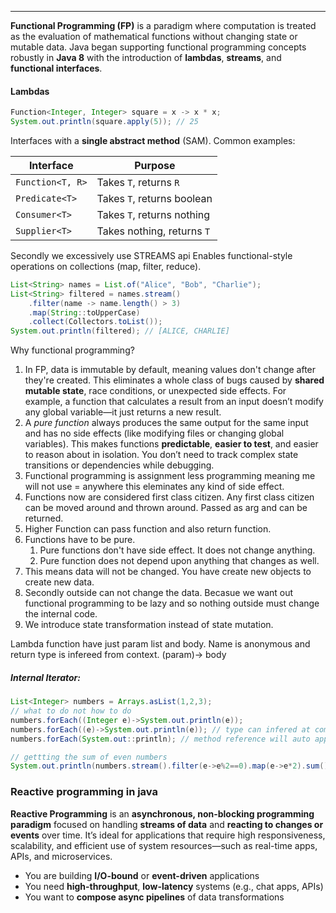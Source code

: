 
---

**Functional Programming (FP)** is a paradigm where computation is treated as the evaluation of mathematical functions without changing state or mutable data. Java began supporting functional programming concepts robustly in **Java 8** with the introduction of **lambdas**, **streams**, and **functional interfaces**.

#### Lambdas

```java
Function<Integer, Integer> square = x -> x * x;
System.out.println(square.apply(5)); // 25
```


Interfaces with a **single abstract method** (SAM). Common examples:

| Interface        | Purpose                    |
| ---------------- | -------------------------- |
| `Function<T, R>` | Takes `T`, returns `R`     |
| `Predicate<T>`   | Takes `T`, returns boolean |
| `Consumer<T>`    | Takes `T`, returns nothing |
| `Supplier<T>`    | Takes nothing, returns `T` |
Secondly we excessively use STREAMS api Enables functional-style operations on collections (map, filter, reduce). 

```java
List<String> names = List.of("Alice", "Bob", "Charlie");
List<String> filtered = names.stream()
    .filter(name -> name.length() > 3)
    .map(String::toUpperCase)
    .collect(Collectors.toList());
System.out.println(filtered); // [ALICE, CHARLIE]
```

Why functional programming?

1. In FP, data is immutable by default, meaning values don't change after they're created. This eliminates a whole class of bugs caused by **shared mutable state**, race conditions, or unexpected side effects. For example, a function that calculates a result from an input doesn’t modify any global variable—it just returns a new result.
2. A _pure function_ always produces the same output for the same input and has no side effects (like modifying files or changing global variables). This makes functions **predictable**, **easier to test**, and easier to reason about in isolation. You don’t need to track complex state transitions or dependencies while debugging.
3. Functional programming is assignment less programming meaning me will not use = anywhere this eleminates any kind of side effect.
4. Functions now are considered first class citizen. Any first class citizen can be moved around and thrown around. Passed as arg and can be returned. 
5. Higher Function can pass function and also return function.
6. Functions have to be pure.
	1. Pure functions don't have side effect. It does not change anything. 
	2. Pure function does not depend upon anything that changes as well.
7. This means data will not be changed. You have create new objects to create new data.
8. Secondly outside can not change the data. Becasue we want out functional programming to be lazy and so nothing outside must change the internal code.
9. We introduce state transformation instead of state mutation.

Lambda function have just param list and body. Name is anonymous and return type is infereed from context.
(param)-> body

##### Internal Iterator:

```java
List<Integer> numbers = Arrays.asList(1,2,3);
// what to do not how to do
numbers.forEach((Integer e)->System.out.println(e));
numbers.forEach((e)->System.out.println(e)); // type can infered at compile time
numbers.forEach(System.out::println); // method reference will auto apply on each element
```

```java
// gettting the sum of even numbers
System.out.println(numbers.stream().filter(e->e%2==0).map(e->e*2).sum());
```


### Reactive programming in java

**Reactive Programming** is an **asynchronous, non-blocking programming paradigm** focused on handling **streams of data** and **reacting to changes or events** over time. It’s ideal for applications that require high responsiveness, scalability, and efficient use of system resources—such as real-time apps, APIs, and microservices.

- You are building **I/O-bound** or **event-driven** applications
- You need **high-throughput**, **low-latency** systems (e.g., chat apps, APIs)
- You want to **compose async pipelines** of data transformations


